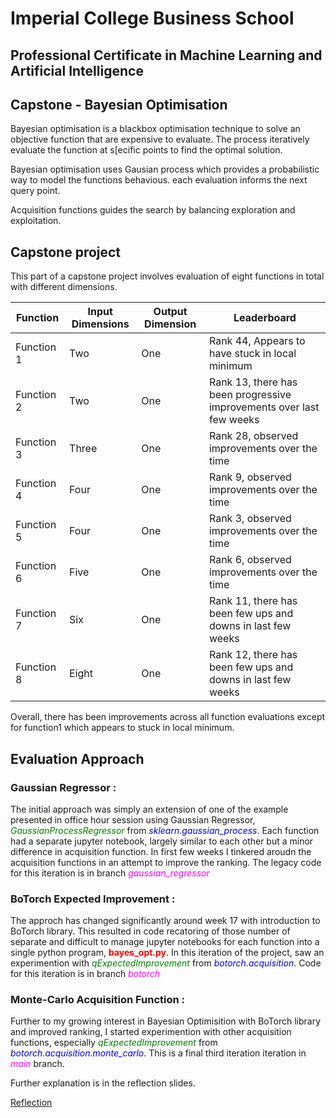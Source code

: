 # Imperial College Business School
## Professional Certificate in Machine Learning and Artificial Intelligence
## Capstone - Bayesian Optimisation

Bayesian optimisation is a blackbox optimisation technique to solve an objective function that are expensive to evaluate. 
The process iteratively evaluate the function at s[ecific points to find the optimal solution.

Bayesian optimisation uses Gausian process which provides a probabilistic way to model the functions behavious. each evaluation informs the next query point.

Acquisition functions guides the search by balancing exploration and exploitation.

## Capstone project
This part of a capstone project involves evaluation of eight functions in total with different dimensions.

|Function|Input Dimensions|Output Dimension| Leaderboard |
|--------|----------------|----------------|------------|
|Function 1| Two | One| Rank 44, Appears to have stuck in local minimum |
|Function 2| Two | One| Rank 13, there has been progressive improvements over last few weeks|
|Function 3| Three | One| Rank 28, observed improvements over the time |
|Function 4| Four | One| Rank 9, observed improvements over the time  |
|Function 5| Four | One| Rank 3, observed improvements over the time  |
|Function 6| Five | One| Rank 6, observed improvements over the time |
|Function 7| Six | One| Rank 11, there has been few ups and downs in last few weeks |
|Function 8| Eight | One| Rank 12, there has been few ups and downs in last few weeks | 

Overall, there has been improvements across all function evaluations except for function1 which appears to stuck in local minimum.

## Evaluation Approach
### Gaussian Regressor :

The initial approach was simply an extension of one of the example presented in office hour session using Gaussian Regressor, <span style="color:green; font-style:italic">GaussianProcessRegressor</span> from <span style="color:blue; font-style:italic">sklearn.gaussian_process</span>.
Each function had a separate jupyter notebook, largely similar to each other but a minor difference in acquisition function. In first few weeks I tinkered aroudn the acquisition functions in an attempt to improve the ranking. The legacy code for this iteration is in branch <span style="color:magenta; font-style:italic">gaussian_regressor</span>

### BoTorch Expected Improvement :
The approch has changed significantly around week 17 with introduction to BoTorch library. This resulted in code recatoring of those number of separate and difficult to manage jupyter notebooks for each function into a single python program, <span style="color:red; font-weight:bold">bayes_opt.py</span>. In this iteration of the project, saw an experimention with <span style="color:green; font-style:italic">qExpectedImprovement</span> from <span style="color:blue; font-style:italic">botorch.acquisition</span>. Code for this iteration is in branch <span style="color:magenta; font-style:italic">botorch</span>

### Monte-Carlo Acquisition Function :
Further to my growing interest in Bayesian Optimisition with BoTorch library and improved ranking, I started experimention with other acquisition functions, especially <span style="color:green; font-style:italic">qExpectedImprovement</span> from <span style="color:blue; font-style:italic">botorch.acquisition.monte_carlo</span>. This is a final third iteration iteration in <span style="color:magenta; font-style:italic">main</span> branch.

Further explanation is in the reflection slides.

[Reflection](https://infoscale.github.io/ICBS-AIML-Capstone/reflection.html)
